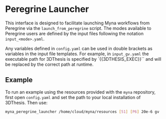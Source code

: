 # Peregrine Launcher

This interface is designed to facilitate launching Myna workflows from 
Peregrine via the `launch_from_peregrine` script. The modes available to
Peregrine users are defined by the input files following the notation
`input_<mode>.yaml`.

Any variables defined in `config.yaml` can be used in double brackets
as variables in the input file templates. For example, in `input_gv.yaml`
the executable path for 3DThesis is specified by `{{3DTHESIS_EXEC}}`` and
will be replaced by the correct path at runtime.

## Example

To run an example using the resources provided with the `myna` repository, first
open `config.yaml` and set the path to your local installation of 3DThesis. Then use:

```bash
myna_peregrine_launcher /home/cloud/myna/resources [51] [P6] 20e-6 gv
```
